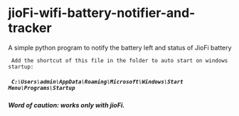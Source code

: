 # jioFi-wifi-battery-notifier-and-tracker
A simple python program to notify the battery left and status of JioFi battery

` Add the shortcut of this file in the folder to auto start on windows startup:`
 ##### ` C:\Users\admin\AppData\Roaming\Microsoft\Windows\Start Menu\Programs\Startup`
 
 ##### Word of caution: works only with jioFi.
